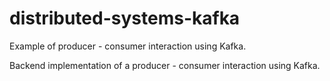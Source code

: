 # distributed-systems-kafka
Example of producer - consumer interaction using Kafka.

Backend implementation of a producer - consumer interaction using Kafka.
